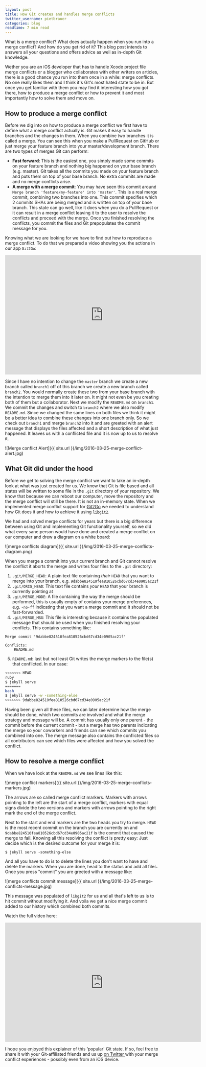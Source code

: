 ```yaml
---
layout: post
title: How Git creates and handles merge conflicts
twitter_username: pietbrauer
categories: blog
readtime: 7 min read
---
```


What is a merge conflict? What does actually happen when you run into a merge conflict? And how do you get rid of it? This blog post intends to answers all your questions and offers advice as well as in-depth Git knowledge.

Wether you are an iOS developer that has to handle Xcode project file merge conflicts or a blogger who collaborates with other writers on articles, there is a good chance you run into them once in a while: merge conflicts. No one really likes them and I think it's Git's most hated state to be in. But once you get familiar with them you may find it interesting how you got there, how to produce a merge conflict or how to prevent it and most importantly how to solve them and move on.

## How to produce a merge conflict

Before we dig into on how to produce a merge conflict we first have to define what a merge conflict actually is. Git makes it easy to handle branches and the changes in them. When you combine two branches it is called a merge. You can see this when you make a PullRequest on GitHub or just merge your feature branch into your master/development branch. There are two types of merges Git can perform:

- __Fast forward__: This is the easiest one, you simply made some commits on your feature branch and nothing big happened on your base branch (e.g. master). Git takes all the commits you made on your feature branch and puts them on top of your base branch. No extra commits are made and no merge conflicts arise.
- __A merge with a merge commit__: You may have seen this commit around `Merge branch 'feature/my-feature' into 'master'`. This is a real merge commit, combining two branches into one. This commit specifies which 2 commits SHAs are being merged and is written on top of your base branch. This state can go well, like it does when you do a PullRequest or it can result in a merge conflict leaving it to the user to resolve the conflicts and proceed with the merge. Once you finished resolving the conflicts, you commit the files and Git prepopulates the commit message for you.

Knowing what we are looking for we have to find out how to reproduce a merge conflict. To do that we prepared a video showing you the actions in our app `Git2Go`:

<iframe title="YouTube video player" class="youtube-player" type="text/html" 
width="640" height="390" src="https://www.youtube.com/embed/EDqihknoLJg"
frameborder="0" allowFullScreen></iframe>

Since I have no intention to change the `master` branch we create a new branch called `branch1` off of this branch we create a new branch called `branch2`. You would normally create these two from your base branch with the intention to merge them into it later on. It might not even be you creating both of them but a collaborator.
Next we modify the `README.md` on `branch1`. We commit the changes and switch to `branch2` where we also modify `README.md`. Since we changed the same lines on both files we think it might be a better idea to combine these changes into one branch only. So we check out `branch1` and merge `branch2` into it and are greeted with an alert message that displays the files affected and a short description of what just happened. It leaves us with a conflicted file and it is now up to us to resolve it.

![Merge conflict Alert]({{ site.url }}/img/2016-03-25-merge-conflict-alert.jpg)

## What Git did under the hood

Before we get to solving the merge conflict we want to take an in-depth look at what was just created for us. We know that Git is file based and all states will be written to some file in the `.git` directory of your repository. We know that because we can reboot our computer, move the repository and the merge conflict will still be there. It is not an in-memory state. When we implemented merge conflict support for [Git2Go][1] we needed to understand how Git does it and how to achieve it using [`libgit2`][2].

We had and solved merge conflicts for years but there is a big difference between using Git and implementing Git functionality yourself, so we did what every sane person would have done and created a merge conflict on our computer and drew a diagram on a white board:

![merge conflicts diagram]({{ site.url }}/img/2016-03-25-merge-conflicts-diagram.png)

When you merge a commit into your current branch and Git cannot resolve the conflict it aborts the merge and writes four files to the `.git` directory:

1. `.git/MERGE_HEAD`: A plain text file containing *their* `HEAD` that you want to merge into your branch, e.g. `9dabbe824510fea810526cbd67cd34e0905ac21f`
2. `.git/ORIG_HEAD`: This text file contains *your* `HEAD` that your branch is currently pointing at
3. `.git/MERGE_MODE`: A file containing the way the merge should be performed, this is usually empty of contains your merge preferences, e.g. `-no-ff` indicating that you want a merge commit and it should not be fast-forwarded.
4. `.git/MERGE_MSG`: This file is interesting because it contains the populated message that should be used when you finished resolving your conflicts. This contains something like:

```
Merge commit '9dabbe824510fea810526cbd67cd34e0905ac21f'

Conflicts:
	README.md
```

5. `README.md`: last but not least Git writes the merge markers to the file(s) that conflicted. In our case:

```bash
<<<<<<< HEAD
ruby
$ jekyll serve
=======
bash
$ jekyll serve -w -something-else
>>>>>>> 9dabbe824510fea810526cbd67cd34e0905ac21f
```

Having been given all these files, we can later determine how the merge should be done, which two commits are involved and what the merge strategy and message will be.
A commit has usually only one parent - the commit before the current commit - but a merge has two parents indicating the merge so your coworkers and friends can see which commits you combined into one. The merge message also contains the conflicted files so all contributors can see which files were affected and how you solved the conflict.

## How to resolve a merge conflict

When we have look at the `README.md` we see lines like this:

![merge conflict markers]({{ site.url }}/img/2016-03-25-merge-conflicts-markers.jpg)

The arrows are so called merge conflict markers. Markers with arrows pointing to the left are the start of a merge conflict, markers with equal signs divide the two versions and markers with arrows pointing to the right mark the end of the merge conflict.

Next to the start and end markers are the two heads you try to merge. `HEAD` is the most recent commit on the branch you are currently on and `9dabbe824510fea810526cbd67cd34e0905ac21f` is the commit that caused the merge to fail. Knowing all this resolving the conflict is pretty easy: Just decide which is the desired outcome for your merge it is:

```
$ jekyll serve -something-else
```

And all you have to do is to delete the lines you don't want to have and delete the markers. When you are done, head to the status and add all files. Once you press "commit" you are greeted with a message like:

![merge conflicts commit message]({{ site.url }}/img/2016-03-25-merge-conflicts-message.jpg)

This message was populated of `libgit2` for us and all that's left to us is to hit commit without modifying it. And voila we get a nice merge commit added to our history which combined both commits.

Watch the full video here:

<iframe title="YouTube video player" class="youtube-player" type="text/html" 
width="640" height="390" src="https://www.youtube.com/embed/DlEzknUFnRY"
frameborder="0" allowFullScreen></iframe>

I hope you enjoyed this explainer of this 'popular' Git state. If so, feel free to share it with your Git-affiliated friends and us up [on Twitter ][3]with your merge conflict experiences - possibly even from an iOS device.

[1]:	https://git2go.com/
[2]:	https://github.com/libgit2/libgit2
[3]:	http://twitter.com/Git2Go